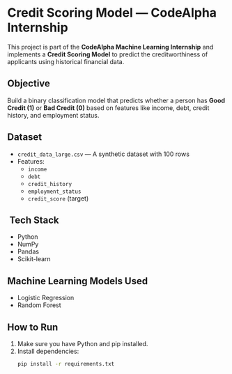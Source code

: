 # Credit Scoring Model — CodeAlpha Internship

This project is part of the **CodeAlpha Machine Learning Internship** and implements a **Credit Scoring Model** to predict the creditworthiness of applicants using historical financial data.

##  Objective
Build a binary classification model that predicts whether a person has **Good Credit (1)** or **Bad Credit (0)** based on features like income, debt, credit history, and employment status.

##  Dataset
- `credit_data_large.csv` — A synthetic dataset with 100 rows
- Features:
  - `income`
  - `debt`
  - `credit_history`
  - `employment_status`
  - `credit_score` (target)

## ️ Tech Stack
- Python
- NumPy
- Pandas
- Scikit-learn

##  Machine Learning Models Used
- Logistic Regression
- Random Forest

##  How to Run

1. Make sure you have Python and pip installed.
2. Install dependencies:
   ```bash
   pip install -r requirements.txt
